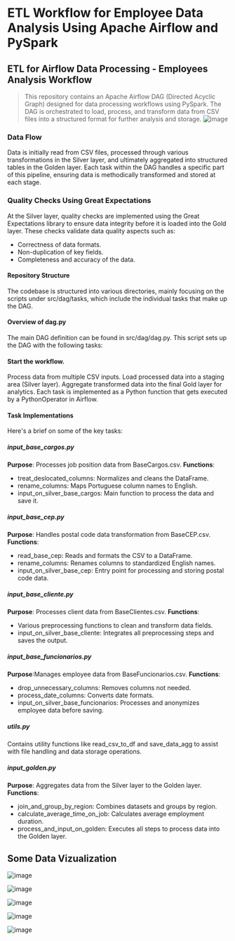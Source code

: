 # ETL Workflow for Employee Data Analysis Using Apache Airflow and PySpark
## ETL for Airflow Data Processing - Employees Analysis Workflow ###
> This repository contains an Apache Airflow DAG (Directed Acyclic Graph) designed for data processing workflows using PySpark. The DAG is orchestrated to load, process, and transform data from CSV files into a structured format for further analysis and storage.
![image](https://github.com/GIZELLYPY/airflow_processing_data/assets/52425554/b0895a0d-f7d6-4ec3-bc7f-e066c8d350bd)


### Data Flow
Data is initially read from CSV files, processed through various transformations in the Silver layer, and ultimately aggregated into structured tables in the Golden layer. Each task within the DAG handles a specific part of this pipeline, ensuring data is methodically transformed and stored at each stage.

### Quality Checks Using Great Expectations
At the Silver layer, quality checks are implemented using the Great Expectations library to ensure data integrity before it is loaded into the Gold layer. These checks validate data quality aspects such as:

  * Correctness of data formats.
  * Non-duplication of key fields.
  * Completeness and accuracy of the data.



#### Repository Structure
The codebase is structured into various directories, mainly focusing on the scripts under src/dag/tasks, which include the individual tasks that make up the DAG.

#### Overview of dag.py
The main DAG definition can be found in src/dag/dag.py. This script sets up the DAG with the following tasks:

#### Start the workflow.
Process data from multiple CSV inputs.
Load processed data into a staging area (Silver layer).
Aggregate transformed data into the final Gold layer for analytics.
Each task is implemented as a Python function that gets executed by a PythonOperator in Airflow.

#### Task Implementations
Here's a brief on some of the key tasks:

##### input_base_cargos.py
<b>Purpose</b>: Processes job position data from BaseCargos.csv.
<b>Functions</b>:
  - treat_deslocated_columns: Normalizes and cleans the DataFrame.
  - rename_columns: Maps Portuguese column names to English.
  - input_on_silver_base_cargos: Main function to process the data and save it.
##### input_base_cep.py
<b>Purpose</b>: Handles postal code data transformation from BaseCEP.csv.
<b>Functions</b>:
  - read_base_cep: Reads and formats the CSV to a DataFrame.
  - rename_columns: Renames columns to standardized English names.
  - input_on_silver_base_cep: Entry point for processing and storing postal code data.
#####  input_base_cliente.py
<b>Purpose</b>: Processes client data from BaseClientes.csv.
<b>Functions</b>:
  - Various preprocessing functions to clean and transform data fields.
  - input_on_silver_base_cliente: Integrates all preprocessing steps and saves the output.
#####   input_base_funcionarios.py
<b>Purpose</b>:Manages employee data from BaseFuncionarios.csv.
<b>Functions</b>:
  - drop_unnecessary_columns: Removes columns not needed.
  - process_date_columns: Converts date formats.
  - input_on_silver_base_funcionarios: Processes and anonymizes employee data before saving.
#####  utils.py
Contains utility functions like read_csv_to_df and save_data_agg to assist with file handling and data storage operations.
#####  input_golden.py
<b>Purpose</b>:  Aggregates data from the Silver layer to the Golden layer.
<b>Functions</b>:
  - join_and_group_by_region: Combines datasets and groups by region.
  - calculate_average_time_on_job: Calculates average employment duration.
  - process_and_input_on_golden: Executes all steps to process data into the Golden layer.

## Some Data Vizualization

![image](https://github.com/GIZELLYPY/airflow_processing_data/assets/52425554/bb46d37d-9b06-45be-8507-5ecb2bf6004d)

![image](https://github.com/GIZELLYPY/airflow_processing_data/assets/52425554/c5690a82-35ae-4aeb-b8c2-7057d5d9482c)

![image](https://github.com/GIZELLYPY/airflow_processing_data/assets/52425554/9e822f6c-c8cf-480a-9710-44bff31a44be)

![image](https://github.com/GIZELLYPY/airflow_processing_data/assets/52425554/ad35fc48-20fe-40e7-9afe-ddd68b7b4922)

![image](https://github.com/GIZELLYPY/airflow_processing_data/assets/52425554/988ce184-5daa-4e3b-97e6-f73428e4989f)
